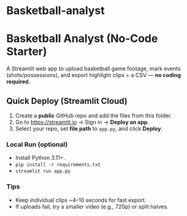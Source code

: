 # Basketball-analyst
# Basketball Analyst (No‑Code Starter)
A Streamlit web app to upload basketball game footage, mark events (shots/possessions), and export highlight clips + a CSV — **no coding required**.


## Quick Deploy (Streamlit Cloud)
1) Create a **public** GitHub repo and add the files from this folder.
2) Go to https://streamlit.io → Sign in → **Deploy an app**.
3) Select your repo, set **file path** to `app.py`, and click **Deploy**.


### Local Run (optional)
- Install Python 3.11+.
- `pip install -r requirements.txt`
- `streamlit run app.py`


### Tips
- Keep individual clips ~4–10 seconds for fast export.
- If uploads fail, try a smaller video (e.g., 720p) or split halves.
